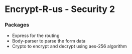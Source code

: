 # Encrypt-R-us - Security 2

### Packages

* Express for the routing
* Body-parser to parse the form data
* Crypto to encrypt and decrypt using aes-256 algorithm

